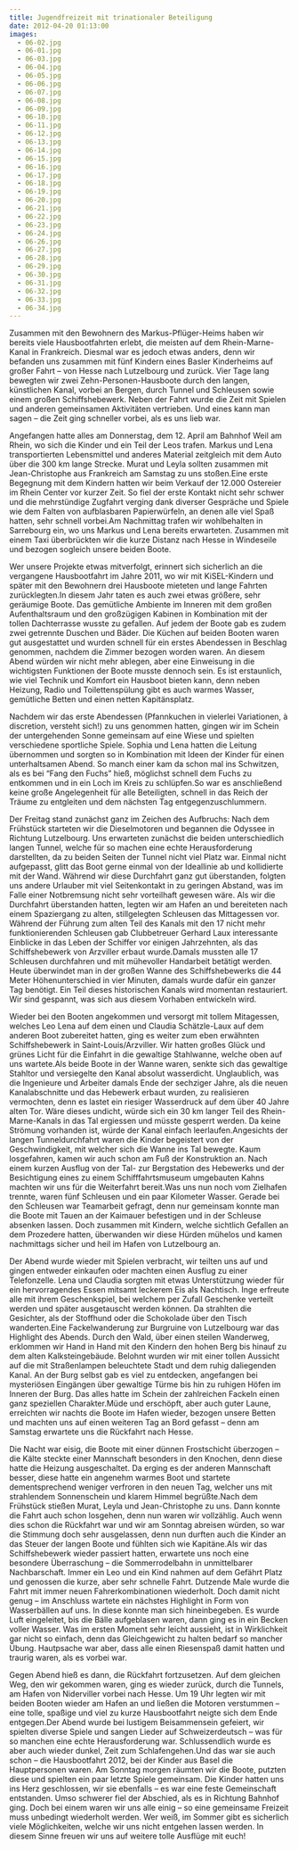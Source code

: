 ```yaml
---
title: Jugendfreizeit mit trinationaler Beteiligung
date: 2012-04-20 01:13:00
images:
  - 06-02.jpg
  - 06-01.jpg
  - 06-03.jpg
  - 06-04.jpg
  - 06-05.jpg
  - 06-06.jpg
  - 06-07.jpg
  - 06-08.jpg
  - 06-09.jpg
  - 06-10.jpg
  - 06-11.jpg
  - 06-12.jpg
  - 06-13.jpg
  - 06-14.jpg
  - 06-15.jpg
  - 06-16.jpg
  - 06-17.jpg
  - 06-18.jpg
  - 06-19.jpg
  - 06-20.jpg
  - 06-21.jpg
  - 06-22.jpg
  - 06-23.jpg
  - 06-24.jpg
  - 06-26.jpg
  - 06-27.jpg
  - 06-28.jpg
  - 06-29.jpg
  - 06-30.jpg
  - 06-31.jpg
  - 06-32.jpg
  - 06-33.jpg
  - 06-34.jpg
---
```


Zusammen mit den Bewohnern des Markus-Pflüger-Heims haben wir bereits viele Hausbootfahrten erlebt, die meisten auf dem Rhein-Marne-Kanal in Frankreich. Diesmal war es jedoch etwas anders, denn wir befanden uns zusammen mit fünf Kindern eines Basler Kinderheims auf großer Fahrt – von Hesse nach Lutzelbourg und zurück. Vier Tage lang bewegten wir zwei Zehn-Personen-Hausboote durch den langen, künstlichen Kanal, vorbei an Bergen, durch Tunnel und Schleusen sowie einem großen Schiffshebewerk. Neben der Fahrt wurde die Zeit mit Spielen und anderen gemeinsamen Aktivitäten vertrieben. Und eines kann man sagen – die Zeit ging schneller vorbei, als es uns lieb war.

Angefangen hatte alles am Donnerstag, dem 12. April am Bahnhof Weil am Rhein, wo sich die Kinder und ein Teil der Leos trafen. Markus und Lena transportierten Lebensmittel und anderes Material zeitgleich mit dem Auto über die 300 km lange Strecke. Murat und Leyla sollten zusammen mit Jean-Christophe aus Frankreich am Samstag zu uns stoßen.Eine erste Begegnung mit dem Kindern hatten wir beim Verkauf der 12.000 Ostereier im Rhein Center vor kurzer Zeit. So fiel der erste Kontakt nicht sehr schwer und die mehrstündige Zugfahrt verging dank diverser Gespräche und Spiele wie dem Falten von aufblasbaren Papierwürfeln, an denen alle viel Spaß hatten, sehr schnell vorbei.Am Nachmittag trafen wir wohlbehalten in Sarrebourg ein, wo uns Markus und Lena bereits erwarteten. Zusammen mit einem Taxi überbrückten wir die kurze Distanz nach Hesse in Windeseile und bezogen sogleich unsere beiden Boote.

Wer unsere Projekte etwas mitverfolgt, erinnert sich sicherlich an die vergangene Hausbootfahrt im Jahre 2011, wo wir mit KiSEL-Kindern und später mit den Bewohnern drei Hausboote mieteten und lange Fahrten zurücklegten.In diesem Jahr taten es auch zwei etwas größere, sehr geräumige Boote. Das gemütliche Ambiente im Inneren mit dem großen Aufenthaltsraum und den großzügigen Kabinen in Kombination mit der tollen Dachterrasse wusste zu gefallen. Auf jedem der Boote gab es zudem zwei getrennte Duschen und Bäder. Die Küchen auf beiden Booten waren gut ausgestattet und wurden schnell für ein erstes Abendessen in Beschlag genommen, nachdem die Zimmer bezogen worden waren. An diesem Abend würden wir nicht mehr ablegen, aber eine Einweisung in die wichtigsten Funktionen der Boote musste dennoch sein. Es ist erstaunlich, wie viel Technik und Komfort ein Hausboot bieten kann, denn neben Heizung, Radio und Toilettenspülung gibt es auch warmes Wasser, gemütliche Betten und einen netten Kapitänsplatz.

Nachdem wir das erste Abendessen (Pfannkuchen in vielerlei Variationen, à discretion, versteht sich!) zu uns genommen hatten, gingen wir im Schein der untergehenden Sonne gemeinsam auf eine Wiese und spielten verschiedene sportliche Spiele. Sophia und Lena hatten die Leitung übernommen und sorgten so in Kombination mit Ideen der Kinder für einen unterhaltsamen Abend. So manch einer kam da schon mal ins Schwitzen, als es bei “Fang den Fuchs” hieß, möglichst schnell dem Fuchs zu entkommen und in ein Loch im Kreis zu schlüpfen.So war es anschließend keine große Angelegenheit für alle Beteiligten, schnell in das Reich der Träume zu entgleiten und dem nächsten Tag entgegenzuschlummern.

Der Freitag stand zunächst ganz im Zeichen des Aufbruchs: Nach dem Frühstück starteten wir die Dieselmotoren und begannen die Odyssee in Richtung Lutzelbourg. Uns erwarteten zunächst die beiden unterschiedlich langen Tunnel, welche für so machen eine echte Herausforderung darstellten, da zu beiden Seiten der Tunnel nicht viel Platz war. Einmal nicht aufgepasst, glitt das Boot gerne einmal von der Ideallinie ab und kollidierte mit der Wand. Während wir diese Durchfahrt ganz gut überstanden, folgten uns andere Urlauber mit viel Seitenkontakt in zu geringen Abstand, was im Falle einer Notbremsung nicht sehr vorteilhaft gewesen wäre. Als wir die Durchfahrt überstanden hatten, legten wir am Hafen an und bereiteten nach einem Spaziergang zu alten, stillgelegten Schleusen das Mittagessen vor. Während der Führung zum alten Teil des Kanals mit den 17 nicht mehr funktionierenden Schleusen gab Clubbetreuer Gerhard Laux interessante Einblicke in das Leben der Schiffer vor einigen Jahrzehnten, als das Schiffshebewerk von Arzviller erbaut wurde.Damals mussten alle 17 Schleusen durchfahren und mit mühevoller Handarbeit betätigt werden. Heute überwindet man in der großen Wanne des Schiffshebewerks die 44 Meter Höhenunterschied in vier Minuten, damals wurde dafür ein ganzer Tag benötigt. Ein Teil dieses historischen Kanals wird momentan restauriert. Wir sind gespannt, was sich aus diesem Vorhaben entwickeln wird.

Wieder bei den Booten angekommen und versorgt mit tollem Mitagessen, welches Leo Lena auf dem einen und Claudia Schätzle-Laux auf dem anderen Boot zubereitet hatten, ging es weiter zum eben erwähnten Schiffshebewerk in Saint-Louis/Arzviller. Wir hatten großes Glück und grünes Licht für die Einfahrt in die gewaltige Stahlwanne, welche oben auf uns wartete.Als beide Boote in der Wanne waren, senkte sich das gewaltige Stahltor und versiegelte den Kanal absolut wasserdicht. Unglaublich, was die Ingenieure und Arbeiter damals Ende der sechziger Jahre, als die neuen Kanalabschnitte und das Hebewerk erbaut wurden, zu realisieren vermochten, denn es lastet ein riesiger Wasserdruck auf dem über 40 Jahre alten Tor. Wäre dieses undicht, würde sich ein 30 km langer Teil des Rhein-Marne-Kanals in das Tal ergiessen und müsste gesperrt werden. Da keine Strömung vorhanden ist, würde der Kanal einfach leerlaufen.Angesichts der langen Tunneldurchfahrt waren die Kinder begeistert von der Geschwindigkeit, mit welcher sich die Wanne ins Tal bewegte. Kaum losgefahren, kamen wir auch schon am Fuß der Konstruktion an. Nach einem kurzen Ausflug von der Tal- zur Bergstation des Hebewerks und der Besichtigung eines zu einem Schifffahrtsmuseum umgebauten Kahns machten wir uns für die Weiterfahrt bereit.Was uns nun noch vom Zielhafen trennte, waren fünf Schleusen und ein paar Kilometer Wasser. Gerade bei den Schleusen war Teamarbeit gefragt, denn nur gemeinsam konnte man die Boote mit Tauen an der Kaimauer befestigen und in der Schleuse absenken lassen. Doch zusammen mit Kindern, welche sichtlich Gefallen an dem Prozedere hatten, überwanden wir diese Hürden mühelos und kamen nachmittags sicher und heil im Hafen von Lutzelbourg an.

Der Abend wurde wieder mit Spielen verbracht, wir teilten uns auf und gingen entweder einkaufen oder machten einen Ausflug zu einer Telefonzelle. Lena und Claudia sorgten mit etwas Unterstützung wieder für ein hervorragendes Essen mitsamt leckerem Eis als Nachtisch. Inge erfreute alle mit ihrem Geschenkspiel, bei welchem per Zufall Geschenke verteilt werden und später ausgetauscht werden können. Da strahlten die Gesichter, als der Stoffhund oder die Schokolade über den Tisch wanderten.Eine Fackelwanderung zur Burgruine von Lutzelbourg war das Highlight des Abends. Durch den Wald, über einen steilen Wanderweg, erklommen wir Hand in Hand mit den Kindern den hohen Berg bis hinauf zu dem alten Kalksteingebäude. Belohnt wurden wir mit einer tollen Aussicht auf die mit Straßenlampen beleuchtete Stadt und dem ruhig daliegenden Kanal. An der Burg selbst gab es viel zu entdecken, angefangen bei mysteriösen Eingängen über gewaltige Türme bis hin zu ruhigen Höfen im Inneren der Burg. Das alles hatte im Schein der zahlreichen Fackeln einen ganz speziellen Charakter.Müde und erschöpft, aber auch guter Laune, erreichten wir nachts die Boote im Hafen wieder, bezogen unsere Betten und machten uns auf einen weiteren Tag an Bord gefasst – denn am Samstag erwartete uns die Rückfahrt nach Hesse.

Die Nacht war eisig, die Boote mit einer dünnen Frostschicht überzogen – die Kälte steckte einer Mannschaft besonders in den Knochen, denn diese hatte die Heizung ausgeschaltet. Da erging es der anderen Mannschaft besser, diese hatte ein angenehm warmes Boot und startete dementsprechend weniger verfroren in den neuen Tag, welcher uns mit strahlendem Sonnenschein und klarem Himmel begrüßte.Nach dem Frühstück stießen Murat, Leyla und Jean-Christophe zu uns. Dann konnte die Fahrt auch schon losgehen, denn nun waren wir vollzählig. Auch wenn dies schon die Rückfahrt war und wir am Sonntag abreisen würden, so war die Stimmung doch sehr ausgelassen, denn nun durften auch die Kinder an das Steuer der langen Boote und fühlten sich wie Kapitäne.Als wir das Schiffshebewerk wieder passiert hatten, erwartete uns noch eine besondere Überraschung – die Sommerrodelbahn in unmittelbarer Nachbarschaft. Immer ein Leo und ein Kind nahmen auf dem Gefährt Platz und genossen die kurze, aber sehr schnelle Fahrt. Dutzende Male wurde die Fahrt mit immer neuen Fahrerkombinationen wiederholt. Doch damit nicht genug – im Anschluss wartete ein nächstes Highlight in Form von Wasserbällen auf uns. In diese konnte man sich hineinbegeben. Es wurde Luft eingeleitet, bis die Bälle aufgeblasen waren, dann ging es in ein Becken voller Wasser. Was im ersten Moment sehr leicht aussieht, ist in Wirklichkeit gar nicht so einfach, denn das Gleichgewicht zu halten bedarf so mancher Übung. Hautpsache war aber, dass alle einen Riesenspaß damit hatten und traurig waren, als es vorbei war.

Gegen Abend hieß es dann, die Rückfahrt fortzusetzen. Auf dem gleichen Weg, den wir gekommen waren, ging es wieder zurück, durch die Tunnels, am Hafen von Niderviller vorbei nach Hesse. Um 19 Uhr legten wir mit beiden Booten wieder am Hafen an und ließen die Motoren verstummen – eine tolle, spaßige und viel zu kurze Hausbootfahrt neigte sich dem Ende entgegen.Der Abend wurde bei lustigem Beisammensein gefeiert, wir spielten diverse Spiele und sangen Lieder auf Schweizerdeutsch – was für so manchen eine echte Herausforderung war. Schlussendlich wurde es aber auch wieder dunkel, Zeit zum Schlafengehen.Und das war sie auch schon – die Hausbootfahrt 2012, bei der Kinder aus Basel die Hauptpersonen waren. Am Sonntag morgen räumten wir die Boote, putzten diese und spielten ein paar letzte Spiele gemeinsam. Die Kinder hatten uns ins Herz geschlossen, wir sie ebenfalls – es war eine feste Gemeinschaft entstanden. Umso schwerer fiel der Abschied, als es in Richtung Bahnhof ging. Doch bei einem waren wir uns alle einig – so eine gemeinsame Freizeit muss unbedingt wiederholt werden. Wer weiß, im Sommer gibt es sicherlich viele Möglichkeiten, welche wir uns nicht entgehen lassen werden. In diesem Sinne freuen wir uns auf weitere tolle Ausflüge mit euch!

